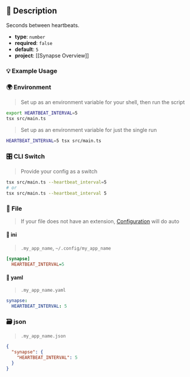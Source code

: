 ## 📜 Description

Seconds between heartbeats.

- **type**: `number`
- **required**: `false`
- **default**: `5`
- **project**: [[Synapse Overview]]

### 💡 Example Usage

### 🌍 Environment

> Set up as an environment variable for your shell, then run the script
```bash
export HEARTBEAT_INTERVAL=5
tsx src/main.ts
```
> Set up as an environment variable for just the single run

```bash
HEARTBEAT_INTERVAL=5 tsx src/main.ts
```
### 🎛️ CLI Switch

> Provide your config as a switch
```bash
tsx src/main.ts --heartbeat_interval=5
# or
tsx src/main.ts --heartbeat_interval 5
```
### 📁 File
>  If your file does not have an extension, [Configuration](/core/configuration) will do auto
#### 📘 ini

> `.my_app_name`, `~/.config/my_app_name`

```ini
[synapse]
  HEARTBEAT_INTERVAL=5
```
#### 📄 yaml

> `.my_app_name.yaml`

```yaml
synapse:
  HEARTBEAT_INTERVAL: 5
```
### 🗃️ json

> `.my_app_name.json`

```json
{
  "synapse": {
    "HEARTBEAT_INTERVAL": 5
  }
}
```
